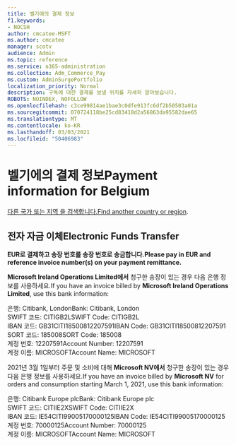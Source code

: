 ```yaml
---
title: 벨기에의 결제 정보
f1.keywords:
- NOCSH
author: cmcatee-MSFT
ms.author: cmcatee
manager: scotv
audience: Admin
ms.topic: reference
ms.service: o365-administration
ms.collection: Adm_Commerce_Pay
ms.custom: AdminSurgePortfolio
localization_priority: Normal
description: 구독에 대한 결제를 보낼 위치를 자세히 알아보습니다.
ROBOTS: NOINDEX, NOFOLLOW
ms.openlocfilehash: c3ce99814ae1bae3c0dfe913fc6df2b50503a01a
ms.sourcegitcommit: 070724118be25cd83418d2a56863da95582dae65
ms.translationtype: MT
ms.contentlocale: ko-KR
ms.lasthandoff: 03/03/2021
ms.locfileid: "50406983"
---
```

# <a name="payment-information-for-belgium"></a><span data-ttu-id="3678a-103">벨기에의 결제 정보</span><span class="sxs-lookup"><span data-stu-id="3678a-103">Payment information for Belgium</span></span>

<span data-ttu-id="3678a-104">[다른 국가 또는 지역 을 검색합니다.](../billing-and-payments/pay-for-your-subscription.md)</span><span class="sxs-lookup"><span data-stu-id="3678a-104">[Find another country or region](../billing-and-payments/pay-for-your-subscription.md).</span></span>

## <a name="electronic-funds-transfer"></a><span data-ttu-id="3678a-105">전자 자금 이체</span><span class="sxs-lookup"><span data-stu-id="3678a-105">Electronic Funds Transfer</span></span>

<span data-ttu-id="3678a-106">**EUR로 결제하고 송장 번호를 송장 번호로 송금합니다.**</span><span class="sxs-lookup"><span data-stu-id="3678a-106">**Please pay in EUR and reference invoice number(s) on your payment remittance.**</span></span>

<span data-ttu-id="3678a-107">**Microsoft Ireland Operations Limited에서** 청구한 송장이 있는 경우 다음 은행 정보를 사용하세요.</span><span class="sxs-lookup"><span data-stu-id="3678a-107">If you have an invoice billed by **Microsoft Ireland Operations Limited**, use this bank information:</span></span>

<span data-ttu-id="3678a-108">은행: Citibank, London</span><span class="sxs-lookup"><span data-stu-id="3678a-108">Bank: Citibank, London</span></span>\
<span data-ttu-id="3678a-109">SWIFT 코드: CITIGB2L</span><span class="sxs-lookup"><span data-stu-id="3678a-109">SWIFT Code: CITIGB2L</span></span>\
<span data-ttu-id="3678a-110">IBAN 코드: GB31CITI18500812207591</span><span class="sxs-lookup"><span data-stu-id="3678a-110">IBAN Code: GB31CITI18500812207591</span></span>\
<span data-ttu-id="3678a-111">SORT 코드: 185008</span><span class="sxs-lookup"><span data-stu-id="3678a-111">SORT Code: 185008</span></span>\
<span data-ttu-id="3678a-112">계정 번호: 12207591</span><span class="sxs-lookup"><span data-stu-id="3678a-112">Account Number: 12207591</span></span>\
<span data-ttu-id="3678a-113">계정 이름: MICROSOFT</span><span class="sxs-lookup"><span data-stu-id="3678a-113">Account Name: MICROSOFT</span></span>

<span data-ttu-id="3678a-114">2021년 3월 1일부터 주문 및 소비에 대해 **Microsoft NV에서** 청구한 송장이 있는 경우 다음 은행 정보를 사용하세요.</span><span class="sxs-lookup"><span data-stu-id="3678a-114">If you have an invoice billed by **Microsoft NV** for orders and consumption starting March 1, 2021, use this bank information:</span></span>

<span data-ttu-id="3678a-115">은행: Citibank Europe plc</span><span class="sxs-lookup"><span data-stu-id="3678a-115">Bank: Citibank Europe plc</span></span>\
<span data-ttu-id="3678a-116">SWIFT 코드: CITIIE2X</span><span class="sxs-lookup"><span data-stu-id="3678a-116">SWIFT Code: CITIIE2X</span></span>\
<span data-ttu-id="3678a-117">IBAN 코드: IE54CITI99005170000125</span><span class="sxs-lookup"><span data-stu-id="3678a-117">IBAN Code: IE54CITI99005170000125</span></span>\
<span data-ttu-id="3678a-118">계정 번호: 70000125</span><span class="sxs-lookup"><span data-stu-id="3678a-118">Account Number: 70000125</span></span>\
<span data-ttu-id="3678a-119">계정 이름: MICROSOFT</span><span class="sxs-lookup"><span data-stu-id="3678a-119">Account Name: MICROSOFT</span></span>
